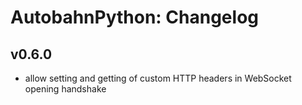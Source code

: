 # AutobahnPython: Changelog

## v0.6.0
 * allow setting and getting of custom HTTP headers in WebSocket opening handshake
